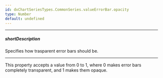 ```yaml
---
id: dxChartSeriesTypes.CommonSeries.valueErrorBar.opacity
type: Number
default: undefined
---
```

---
##### shortDescription
Specifies how trasparent error bars should be.

---
This property accepts a value from 0 to 1, where 0 makes error bars completely transparent, and 1 makes them opaque.